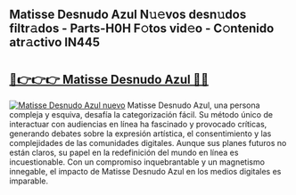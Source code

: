 ## Matisse Desnudo Azul N𝚞𝚎vos desn𝚞dos filtr𝚊dos - Parts-H0H F𝚘tos vid𝚎o - C𝚘ntenido atr𝚊ctivo lN445

# <h2><a href="http://mbbnc0c.tromn.icu/?c=Matisse+Desnudo+Azul">🔗👉👉👉 Matisse Desnudo Azul 🔗🔗</a></h2>

[![Matisse Desnudo Azul nuevo](https://i.imgur.com/pEAQMta.gif)](http://mbbnc0c.tromn.icu/?c=Matisse+Desnudo+Azul)
Matisse Desnudo Azul, una persona compleja y esquiva, desafía la categorización fácil. Su método único de interactuar con audiencias en línea ha fascinado y provocado críticas, generando debates sobre la expresión artística, el consentimiento y las complejidades de las comunidades digitales. Aunque sus planes futuros no están claros, su papel en la redefinición del mundo en línea es incuestionable. Con un compromiso inquebrantable y un magnetismo innegable, el impacto de Matisse Desnudo Azul en los medios digitales es imparable.
